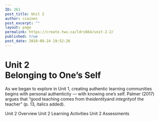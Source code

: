 ```yaml
---
ID: 261
post_title: Unit 2
author: ccaines
post_excerpt: ""
layout: page
permalink: https://create.twu.ca/ldrs664/unit-2-2/
published: true
post_date: 2018-08-24 19:52:26
---
```

<!--themify_builder_static--><h1>Unit 2<br/>Belonging to One’s Self</h1>
 <p>As we began to explore in Unit 1, creating authentic learning communities begins with personal authenticity &#8212; with knowing one&#8217;s self. Palmer (2017) argues that &#8220;good teaching comes from the<em>identity</em>and <em>integrity</em>of the teacher&#8221; (p. 13, italics added).</p>
 
 Unit 2 Overview Unit 2 Learning Activities Unit 2 Assessments<!--/themify_builder_static-->
